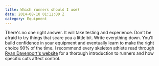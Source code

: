 ```yaml
---
title: Which runners should I use?
date: 2014-08-10 01:11:00 Z
category: Equipment
---
```


There's no one right answer. It will take testing and experience. Don't be afraid to try things that scare you a little bit. Write everything down. You'll build confidence in your equipment and eventually learn to make the right choice 90% of the time. I recommend every skeleton athlete read through [Ryan Davenport's website](http://www.davenportsleds.ca) for a thorough introduction to runners and how specific cuts affect control.
